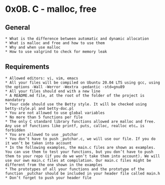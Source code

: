 # 0x0B. C - malloc, free

## General
	* What is the difference between automatic and dynamic allocation
	* What is malloc and free and how to use them
	* Why and when use malloc
	* How to use valgrind to check for memory leak

## Requirements
	* Allowed editors: vi, vim, emacs
	* All your files will be compiled on Ubuntu 20.04 LTS using gcc, using the options -Wall -Werror -Wextra -pedantic -std=gnu89
	* All your files should end with a new line
	* A README.md file, at the root of the folder of the project is mandatory
	* Your code should use the Betty style. It will be checked using betty-style.pl and betty-doc.pl
	* You are not allowed to use global variables
	* No more than 5 functions per file
	* The only C standard library functions allowed are malloc and free. Any use of functions like printf, puts, calloc, realloc etc… is forbidden
	* You are allowed to use _putchar
	* You don’t have to push _putchar.c, we will use our file. If you do it won’t be taken into account
	* In the following examples, the main.c files are shown as examples. You can use them to test your functions, but you don’t have to push them to your repo (if you do we won’t take them into account). We will use our own main.c files at compilation. Our main.c files might be different from the one shown in the examples
	* The prototypes of all your functions and the prototype of the function _putchar should be included in your header file called main.h
	* Don’t forget to push your header file

